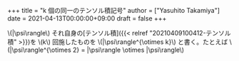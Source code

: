 +++
title = "k 個の同一のテンソル積記号"
author = ["Yasuhito Takamiya"]
date = 2021-04-13T00:00:00+09:00
draft = false
+++

\\(|\psi\rangle\\) それ自身の[テンソル積]({{< relref "20210409100412-テンソル積" >}})を \\(k\\) 回施したものを \\(|\psi\rangle^{\otimes k}\\) と書く。たとえば \\(|\psi\rangle^{\otimes 2} = |\psi\rangle \otimes |\psi\rangle\\)
